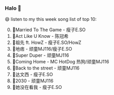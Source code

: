 

### Halo 👋

😄 listen to my this week song list of top 10:

0. 🌈Married To The Game - 瘦子E.SO
1. 🌈Act Like U Know - 陈冠希
2. 🌈祖先 ft. HowZ - 瘦子E.SO/HowZ
3. 🌈地痞 - 顽童MJ116/瘦子E.SO
4. 🌈Super Duper - 顽童MJ116
5. 🌈Coming Home - MC HotDog 热狗/顽童MJ116
6. 🌈Back to the street - 顽童MJ116
7. 🌈达文西 - 瘦子E.SO
8. 🌈2030 - 顽童MJ116
9. 🌈她没在看我 - 瘦子E.SO

